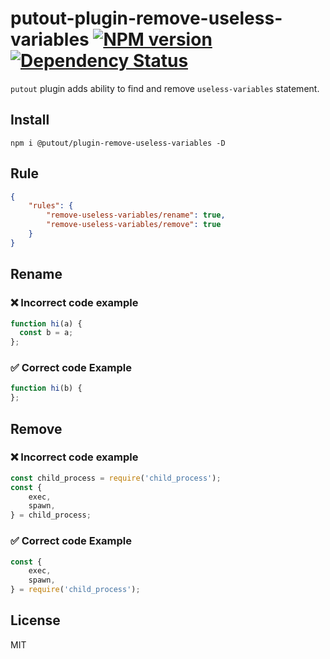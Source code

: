 # putout-plugin-remove-useless-variables [![NPM version][NPMIMGURL]][NPMURL] [![Dependency Status][DependencyStatusIMGURL]][DependencyStatusURL]

[NPMIMGURL]:                https://img.shields.io/npm/v/@putout/plugin-remove-useless-variables.svg?style=flat&longCache=true
[NPMURL]:                   https://npmjs.org/package/@putout/plugin-remove-useless-variables"npm"

[DependencyStatusURL]:      https://david-dm.org/coderaiser/putout?path=packages/plugin-remove-useless-variables
[DependencyStatusIMGURL]:   https://david-dm.org/coderaiser/putout.svg?path=packages/plugin-remove-useless-variables

`putout` plugin adds ability to find and remove `useless-variables` statement.

## Install

```
npm i @putout/plugin-remove-useless-variables -D
```

## Rule

```json
{
    "rules": {
        "remove-useless-variables/rename": true,
        "remove-useless-variables/remove": true
    }
}
```

## Rename

### ❌ Incorrect code example

```js
function hi(a) {
  const b = a;
};
```

### ✅ Correct code Example

```js
function hi(b) {
};
```

## Remove

### ❌ Incorrect code example

```js
const child_process = require('child_process');
const {
    exec,
    spawn,
} = child_process;
```

### ✅ Correct code Example

```js
const {
    exec,
    spawn,
} = require('child_process');
```

## License

MIT

